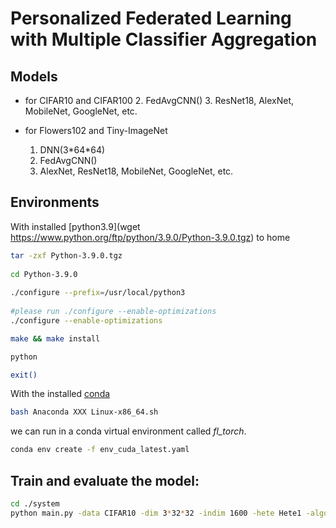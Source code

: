 # Personalized Federated Learning with Multiple Classifier Aggregation

[//]: # ([![DOI]&#40;https://zenodo.org/badge/292225878.svg&#41;]&#40;https://zenodo.org/badge/latestdoi/292225878&#41;)

## Models
- for CIFAR10 and CIFAR100 
    2. FedAvgCNN()
    3. ResNet18, AlexNet, MobileNet, GoogleNet, etc.

- for Flowers102 and Tiny-ImageNet
  
  1. DNN(3\*64\*64)
  2. FedAvgCNN()
  3. AlexNet, ResNet18, MobileNet, GoogleNet, etc.

## Environments

With installed [python3.9](wget https://www.python.org/ftp/python/3.9.0/Python-3.9.0.tgz) to home

```bash
tar -zxf Python-3.9.0.tgz
 
cd Python-3.9.0
 
./configure --prefix=/usr/local/python3
 
#please run ./configure --enable-optimizations
./configure --enable-optimizations

make && make install

python

exit()
```

[//]: # (Install [CUDA]&#40;https://developer.nvidia.com/cuda-11-6-0-download-archive&#41; first. )

With the installed [conda](https://mirror.tuna.tsinghua.edu.cn/anaconda/archive/)

```bash
bash Anaconda XXX Linux-x86_64.sh
```
we can run in a conda virtual environment called *fl_torch*. 

```bash
conda env create -f env_cuda_latest.yaml
```

## Train and evaluate the model:
```bash
cd ./system
python main.py -data CIFAR10 -dim 3*32*32 -indim 1600 -hete Hete1 -algo FedRG -gr 200 -id 0
```
